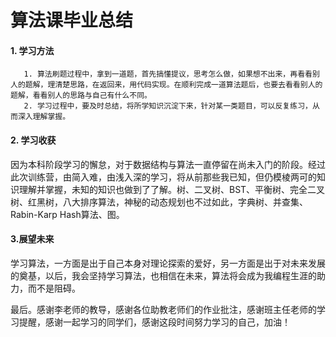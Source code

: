 # 算法课毕业总结

#### 1. 学习方法

   	   1. 算法刷题过程中，拿到一道题，首先搞懂提议，思考怎么做，如果想不出来，再看看别人的题解，理清楚思路，在返回来，用代码实现。在顺利完成一道算法题后，也要去看看别人的题解，看看别人的思路与自己有什么不同。
   	   2. 学习过程中，要及时总结，将所学知识沉淀下来，针对某一类题目，可以反复练习，从而深入理解掌握。

#### 2. 学习收获

​		因为本科阶段学习的懈怠，对于数据结构与算法一直停留在尚未入门的阶段。经过此次训练营，由简入难，由浅入深的学习，将从前那些我已知，但仍模棱两可的知识理解并掌握，未知的知识也做到了了解。树、二叉树、BST、平衡树、完全二叉树、红黑树，八大排序算法，神秘的动态规划也不过如此，字典树、并查集、Rabin-Karp Hash算法、图。

#### 3.展望未来

​	  学习算法，一方面是出于自己本身对理论探索的爱好，另一方面是出于对未来发展的奠基，以后，我会坚持学习算法，也相信在未来，算法将会成为我编程生涯的助力，而不是阻碍。

​	最后。感谢李老师的教导，感谢各位助教老师们的作业批注，感谢班主任老师的学习提醒，感谢一起学习的同学们，感谢这段时间努力学习的自己，加油！